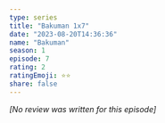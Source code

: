 ```yaml
---
type: series
title: "Bakuman 1x7"
date: "2023-08-20T14:36:36"
name: "Bakuman"
season: 1
episode: 7
rating: 2
ratingEmoji: ⭐️⭐️
share: false
---
```


_[No review was written for this episode]_
